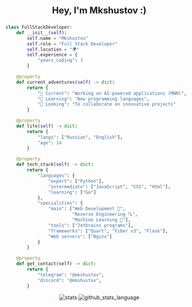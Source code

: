 <p align="center" style="font-size: 24px; font-weight: bold;">Hey, I'm Mkshustov :)</p>

```python
class FullStackDeveloper:
    def __init__(self):
        self.name = "Mkshustov"
        self.role = "Full Stack Developer"
        self.location = "🌍"
        self.experience = {
            "years_coding": 3
        }

    @property
    def current_adventures(self) -> dict:
        return {
            "🔭 Current": "Working on AI-powered applications (MNN)",
            "🌱 Learning": "New programming languages",
            "👯 Looking": "To collaborate on innovative projects"
        }

    @property
    def life(self) -> dict:
        return {
            "langs": ["Russian", "English"],
            "age": 14
        }

    @property
    def tech_stack(self) -> dict:
        return {
            "languages": {
                "expert": ["Python"],
                "intermediate": ["JavaScript", "CSS", "Html"],
                "learning": ["Go"]
            },
            "specialities": {
                "main": ["Web Development 🎯",
                         "Reverse Engineering 🔍",
                         "Machine Learning 🤖"],
                "tools": ["Jetbrains programs"],
                "frameworks": ["Quart", "Fiber v3", "Flask"],
                "Web servers": ["Nginx"]
            }
        }

    @property
    def get_contact(self) -> dict:
        return {
            "telegram": "@mkshustov",
            "discord": "@mkshustov",
        }
```


<div style="text-align: center;">
    <img src="https://github-readme-stats.vercel.app/api?username=Mkshustov&show_icons=true&theme=radical&include_all_commits=true" alt="stats" />
    <img src="https://github-readme-stats.vercel.app/api/top-langs/?username=Mkshustov&theme=radical&layout=compact" alt="github_stats_language" />
</div>


